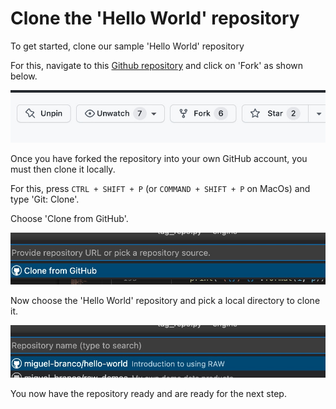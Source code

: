 # Clone the 'Hello World' repository

To get started, clone our sample 'Hello World' repository

For this, navigate to this [Github repository](https://github.com/raw-labs/hello-world) and click on 'Fork' as shown below.

![alt fork](./clone-repo-1.jpg)

Once you have forked the repository into your own GitHub account, you must then clone it locally.

For this, press `CTRL + SHIFT + P` (or `COMMAND + SHIFT + P` on MacOs) and type 'Git: Clone'.

Choose 'Clone from GitHub'.

![alt clone](./clone-repo-2.jpg)

Now choose the 'Hello World' repository and pick a local directory to clone it.

![alt clone](./clone-repo-3.jpg)

You now have the repository ready and are ready for the next step.
